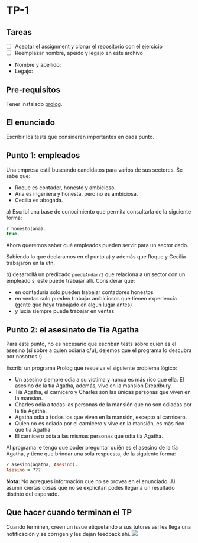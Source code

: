 # TP-1

## Tareas

- [ ] Aceptar el assignment y clonar el repositorio con el ejercicio
- [ ] Reemplazar nombre, apeido y legajo en este archivo

- Nombre y apellido:
- Legajo:

## Pre-requisitos

Tener instalado [prolog](https://github.com/pdep-utn/enunciados-miercoles-noche/blob/master/pages/prolog/entorno.md).

## El enunciado

Escribir los tests que consideren importantes en cada punto.

## Punto 1: empleados

Una empresa está buscando candidatos para varios de sus sectores. Se sabe que:

- Roque es contador, honesto y ambicioso.
- Ana es ingeniera y honesta, pero no es ambiciosa.
- Cecilia es abogada.

a) Escribí una base de conocimiento que permita consultarla de la siguiente forma:

```prolog
? honesto(ana).
true.
```

Ahora queremos saber qué empleados pueden servir para un sector dado.

Sabiendo lo que declaramos en el punto a) y además que Roque y Cecilia trabajaron en la utn,

b) desarrollá un predicado `puedeAndar/2` que relaciona a un sector con un empleado si este puede trabajar allí. Considerar que:

- en contaduria solo pueden trabajar contadores honestos
- en ventas solo pueden trabajar ambiciosos que tienen experiencia (gente que haya trabajado en algun lugar antes)
- y lucia siempre puede trabajar en ventas 


## Punto 2: el asesinato de Tia Agatha

Para este punto, no es necesario que escriban tests sobre quien es el asesino (sí sobre a quien odiaría c/u), dejemos que el programa lo descubra por nosotros :).

Escribí un programa Prolog que resuelva el siguiente problema lógico:

- Un asesino siempre odia a su víctima y nunca es más rico que ella. El asesino de la tía Agatha, además, vive en la mansión Dreadbury.
- Tía Agatha, el carnicero y Charles son las únicas personas que viven en la mansion.
- Charles odia a todas las personas de la mansión que no son odiadas por la tía Agatha.
- Agatha odia a todos los que viven en la mansión, excepto al carnicero.
- Quien no es odiado por el carnicero y vive en la mansión, es más rico que tía Agatha
- El carnicero odia a las mismas personas que odia tía Agatha. 

Al programa le tengo que poder preguntar quién es el asesino de la tía Agatha, y tiene que brindar una sola respuesta, de la siguiente forma:

```prolog
? asesino(agatha, Asesino).
Asesino = ???
```

**Nota:** No agregues información que no se provea en el enunciado. Al asumir ciertas cosas que no se explicitan podés llegar a un resultado distinto del esperado.

## Que hacer cuando terminan el TP

Cuando terminen, creen un issue etiquetando a sus tutores así les llega una notificación y se corrigen y les dejan feedback ahí.
![](https://i.imgur.com/ypeXpBw.gif)
